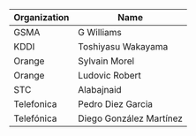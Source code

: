 | Organization                    | Name                                                |
| --------------------------------| ----------------------------------------------------|
| GSMA | G Williams |
| KDDI | Toshiyasu Wakayama |
| Orange | Sylvain Morel |
| Orange | Ludovic Robert |
| STC | Alabajnaid |
| Telefonica | Pedro Diez Garcia |
| Telefónica | Diego González Martínez |

